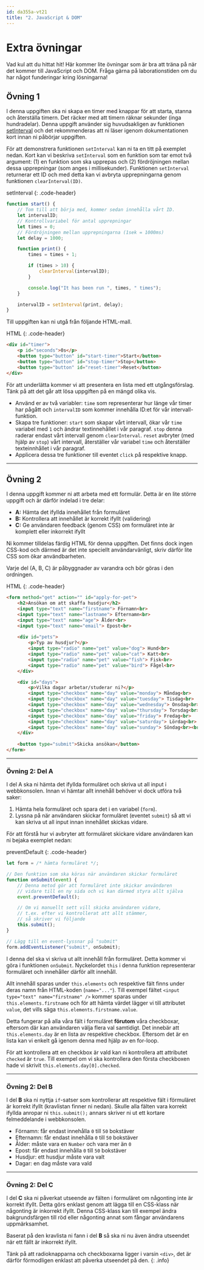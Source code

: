 ```yaml
---
id: da355a-vt21
title: "2. JavaScript & DOM"
---
```


# Extra övningar

Vad kul att du hittat hit! Här kommer lite övningar som är bra att träna på när det kommer till JavaScript och DOM. Fråga gärna på laborationstiden om du har något funderingar kring lösningarna!

## Övning 1

I denna uppgiften ska ni skapa en timer med knappar för att starta, stanna och återställa timern. Det räcker med att timern räknar sekunder (inga hundradelar). Denna uppgift använder sig huvudsakligen av funktionen [setInterval](https://developer.mozilla.org/en-US/docs/Web/API/WindowOrWorkerGlobalScope/setInterval) och det rekommenderas att ni läser igenom dokumentationen kort innan ni påbörjar uppgiften.

För att demonstrera funktionen `setInterval` kan ni ta en titt på exemplet nedan. Kort kan vi beskriva `setInterval` som en funktion som tar emot två argument: (1) en funktion som ska upprepas och (2) fördröjningen mellan dessa upprepningar (som anges i millisekunder). Funktionen `setInterval` returnerar ett ID och med detta kan vi avbryta upprepningarna genom funktionen `clearInterval(ID)`.

setInterval
{: .code-header}

``` js
function start() {
    // Tom till att börja med, kommer sedan innehålla vårt ID.
    let intervalID;
    // Kontrollvariabel för antal upprepningar
    let times = 0;
    // Fördröjningen mellan upprepningarna (1sek = 1000ms)
    let delay = 1000;

    function print() {
        times = times + 1;

        if (times > 10) {
            clearInterval(intervalID);
        }

        console.log("It has been run ", times, " times");
    }

    intervalID = setInterval(print, delay);
}
```

Till uppgiften kan ni utgå från följande HTML-mall.

HTML
{: .code-header}

``` html
<div id="timer">
    <p id="seconds">0s</p>
    <button type="button" id="start-timer">Start</button>
    <button type="button" id="stop-timer">Stop</button>
    <button type="button" id="reset-timer">Reset</button>
</div>
```

För att underlätta kommer vi att presentera en lista med ett utgångsförslag. Tänk på att det går att lösa uppgiften på en mängd olika vis.

* Använd er av två variabler: `time` som representerar hur länge vår timer har pågått och `intervalID` som kommer innehålla ID:et för vår intervall-funktion.
* Skapa tre funktioner: `start` som skapar vårt intervall, ökar vår `time` variabel med `1` och ändrar textinnehållet i vår paragraf. `stop` denna raderar endast vårt intervall genom `clearInterval`. `reset` avbryter (med hjälp av `stop`) vårt intervall, återställer vår variabel `time` och återställer texteinnhållet i vår paragraf.
* Applicera dessa tre funktioner till eventet `click` på respektive knapp.

---

## Övning 2

I denna uppgift kommer ni att arbeta med ett formulär. Detta är en lite större uppgift och är därför indelad i tre delar:

* **A:** Hämta det ifyllda innehållet från formuläret
* **B:** Kontrollera att innehållet är korrekt ifyllt (validering)
* **C:** Ge användaren feedback (genom CSS) om formuläret inte är komplett eller inkorrekt ifyllt

Ni kommer tilldelas färdig HTML för denna uppgiften. Det finns dock ingen CSS-kod och därmed är det inte speciellt användarvänligt, skriv därför lite CSS som ökar användbarheten.

Varje del (A, B, C) är påbyggnader av varandra och bör göras i den ordningen.

HTML
{: .code-header}

``` html
<form method="get" action="" id="apply-for-pet">
    <h2>Ansökan om att skaffa husdjur</h2>
    <input type="text" name="firstname"> Förnamn<br>
    <input type="text" name="lastname"> Efternamn<br>
    <input type="text" name="age"> Ålder<br>
    <input type="text" name="email"> Epost<br>
    
    <div id="pets">
        <p>Typ av husdjur?</p>
        <input type="radio" name="pet" value="dog"> Hund<br>
        <input type="radio" name="pet" value="cat"> Katt<br>
        <input type="radio" name="pet" value="fish"> Fisk<br>
        <input type="radio" name="pet" value="bird"> Fågel<br>
    </div>

    <div id="days">
        <p>Vilka dagar arbetar/studerar ni?</p>
        <input type="checkbox" name="day" value="monday"> Måndag<br>
        <input type="checkbox" name="day" value="tuesday"> Tisdag<br>
        <input type="checkbox" name="day" value="wednesday"> Onsdag<br>
        <input type="checkbox" name="day" value="thursday"> Torsdag<br>
        <input type="checkbox" name="day" value="friday"> Fredag<br>
        <input type="checkbox" name="day" value="saturday"> Lördag<br>
        <input type="checkbox" name="day" value="sunday"> Söndag<br><br>
    </div>
    
    <button type="submit">Skicka ansökan</button>
</form>
```

---

### Övning 2: Del A

I del A ska ni hämta det ifyllda formuläret och skriva ut all input i webbkonsolen. Innan vi hämtar allt innehåll behöver vi dock utföra två saker:

1. Hämta hela formuläret och spara det i en variabel (`form`).
2. Lyssna på när användaren skickar formuläret (eventet `submit`) så att vi kan skriva ut all input innan innehållet skickas vidare.

För att förstå hur vi avbryter att formuläret skickare vidare användaren kan ni bejaka exemplet nedan:

preventDefault
{: .code-header}

``` js
let form = /* hämta formuläret */;

// Den funktion som ska köras när användaren skickar formuläret
function onSubmit(event) {
    // Denna metod gör att formuläret inte skickar användaren
    // vidare till en ny sida och vi kan därmed styra allt själva
    event.preventDefault();

    // Om vi manuellt sett vill skicka användaren vidare,
    // t.ex. efter vi kontrollerat att allt stämmer, 
    // så skriver vi följande
    this.submit();
}

// Lägg till en event-lyssnar på "submit"
form.addEventListener("submit", onSubmit);
```

I denna del ska vi skriva ut allt innehåll från formuläret. Detta kommer vi göra i funktionen `onSubmit`. Nyckelordet `this` i denna funktion representerar formuläret och innehåller därför allt innehåll.

Allt innehåll sparas under `this.elements` och respektive fält finns under deras namn från HTML-koden (`name="..."`). Till exempel fältet `<input type="text" name="firstname" />` kommer sparas under `this.elements.firstname` och för att hämta värdet lägger vi till attributet `value`, det vills säga `this.elements.firstname.value`.

Detta fungerar på alla våra fält i formuläret **förutom** våra checkboxar, eftersom där kan användaren välja flera val samtidigt. Det innebär att `this.elements.day` är en lista av respektive checkbox. Eftersom det är en lista kan vi enkelt gå igenom denna med hjälp av en for-loop.

För att kontrollera att en checkbox är vald kan ni kontrollera att attributet `checked` är `true`. Till exempel om vi ska kontrollera den första checkboxen hade vi skrivit `this.elements.day[0].checked`.

---

### Övning 2: Del B

I del **B** ska ni nyttja `if`-satser som kontrollerar att respektive fält i förmuläret är korrekt ifyllt (kravlistan finner ni nedan). Skulle alla fälten vara korrekt ifyllda anropar ni `this.submit();` annars skriver ni ut ett kortare felmeddelande i webbkonsolen.

* Förnamn: får endast innehålla `0` till `50` bokstäver
* Efternamn: får endast innehålla `0` till `50` bokstäver
* Ålder: måste vara en `Number` och vara mer än `0`
* Epost: får endast innehålla `0` till `50` bokstäver
* Husdjur: ett husdjur måste vara valt
* Dagar: en dag måste vara vald

---

### Övning 2: Del C

I del **C** ska ni påverkat utseende av fälten i formuläret om någonting inte är korrekt ifyllt. Detta görs enklast genom att lägga till en CSS-klass när någonting är inkorrekt ifyllt. Denna CSS-klass kan till exempel ändra bakgrundsfärgen till röd eller någonting annat som fångar användarens uppmärksamhet.

Baserat på den kravlista ni fann i del **B** så ska ni nu även ändra utseendet när ett fällt är inkorrekt ifyllt.

Tänk på att radioknapparna och checkboxarna ligger i varsin `<div>`, det är därför förmodligen enklast att påverka utseendet på den.
{: .info}
